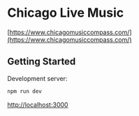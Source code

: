 # Chicago Live Music

[https://www.chicagomusiccompass.com/](https://www.chicagomusiccompass.com/)

## Getting Started

Development server:

```bash
npm run dev
```

[http://localhost:3000](http://localhost:3000)
